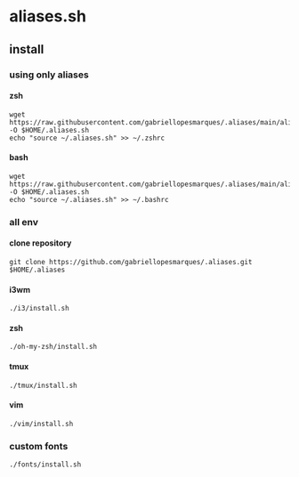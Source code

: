 # aliases.sh

## install

### using only aliases

#### zsh
```
wget https://raw.githubusercontent.com/gabriellopesmarques/.aliases/main/aliases.sh -O $HOME/.aliases.sh
echo "source ~/.aliases.sh" >> ~/.zshrc
```

#### bash
```
wget https://raw.githubusercontent.com/gabriellopesmarques/.aliases/main/aliases.sh -O $HOME/.aliases.sh
echo "source ~/.aliases.sh" >> ~/.bashrc
```

### all env

#### clone repository
```
git clone https://github.com/gabriellopesmarques/.aliases.git $HOME/.aliases
```

#### i3wm
```
./i3/install.sh
```

#### zsh
```
./oh-my-zsh/install.sh
```

#### tmux
```
./tmux/install.sh
```

#### vim
```
./vim/install.sh
```

### custom fonts
```
./fonts/install.sh
```

